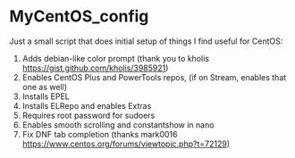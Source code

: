 # MyCentOS_config
Just a small script that does initial setup of things I find useful for CentOS:  
  1. Adds debian-like color prompt (thank you to kholis https://gist.github.com/kholis/3985921)
  2. Enables CentOS Plus and PowerTools repos, (if on Stream, enables that one as well)
  3. Installs EPEL
  4. Installs ELRepo and enables Extras
  5. Requires root password for sudoers
  6. Enables smooth scrolling and constantshow in nano
  7. Fix DNF tab completion (thanks mark0016 https://www.centos.org/forums/viewtopic.php?t=72129)
